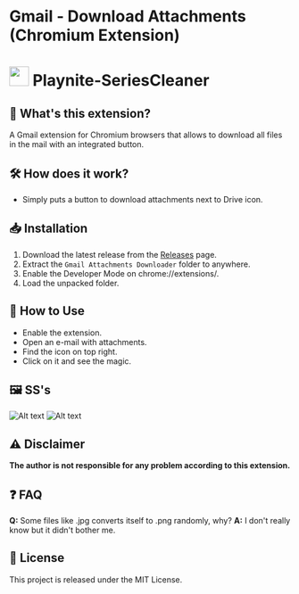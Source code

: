 # Gmail - Download Attachments (Chromium Extension)

# <img src="sources/icon.png" width="35" height="35"/> Playnite-SeriesCleaner

## 🚀 What's this extension?
A Gmail extension for Chromium browsers that allows to download all files in the mail with an integrated button.

## 🛠️ How does it work?
- Simply puts a button to download attachments next to Drive icon.

## 📥 Installation
1. Download the latest release from the [Releases](https://github.com/katsopolis/Gmail-DownloadAttachments/releases) page.
2. Extract the `Gmail Attachments Downloader` folder to anywhere.
3. Enable the Developer Mode on chrome://extensions/.
4. Load the unpacked folder.

## 🎯 How to Use
- Enable the extension.
- Open an e-mail with attachments.
- Find the icon on top right.
- Click on it and see the magic.

## 🖼️ SS's
![Alt text](images/screenshot1.png?raw=true "From Main Menu")
![Alt text](images/screenshot2.png?raw=true "After Clicking")

## ⚠️ Disclaimer
**The author is not responsible for any problem according to this extension.**  

## ❓ FAQ
**Q:** Some files like .jpg converts itself to .png randomly, why?
**A:** I don't really know but it didn't bother me.

## 📃 License
This project is released under the MIT License.
